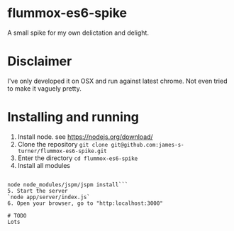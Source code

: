 # flummox-es6-spike
A small spike for my own delictation and delight.

# Disclaimer
I've only developed it on OSX and run against latest chrome.
Not even tried to make it vaguely pretty.

# Installing and running
1. Install node. see https://nodejs.org/download/
2. Clone the repository
`git clone git@github.com:james-s-turner/flummox-es6-spike.git`
3. Enter the directory
`cd flummox-es6-spike`
4. Install all modules

```npm install

node node_modules/jspm/jspm install```
5. Start the server
`node app/server/index.js`
6. Open your browser, go to "http:localhost:3000"

# TODO
Lots
